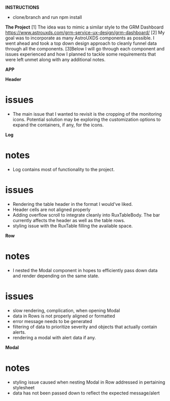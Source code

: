 **INSTRUCTIONS**
- clone/branch and run npm install



**The Project**
[1] The idea was to mimic a similar style to the GRM Dashboard https://www.astrouxds.com/grm-service-ux-design/grm-dashboard/
[2] My goal was to incorporate as many AstroUXDS components as possible. I went ahead and took a top down design approach to cleanly funnel data through all the components.
[3]Below I will go through each component and issues experienced and how I planned to tackle some requirements that were left unmet along with any additional notes.

**APP**


**Header**
# issues
- The main issue that I wanted to revisit is the cropping of the monitoring icons.
Potential solution may be exploring the customization options to expand the containers, if any, for the icons.

**Log**
# notes
- Log contains most of functionality to the project.
# issues
- Rendering the table header in the format I would've liked.
- Header cells are not aligned properly
- Adding overflow scroll to integrate cleanly into RuxTableBody. The bar currently affects the header as well as the table rows.
- styling issue with the RuxTable filling the available space.

**Row**

# notes
- I nested the Modal component in hopes to efficiently pass down data and render depending on the same state.

# issues
- slow rendering, complication, when opening Modal 
- data in Rows is not properly aligned or formatted
- error message needs to be generated
- filtering of data to prioritize severity and objects that actually contain alerts.
- rendering a modal with alert data if any.

**Modal**

# notes
- styling issue caused when nesting Modal in Row addressed in pertaining stylesheet
- data has not been passed down to reflect the expected message/alert